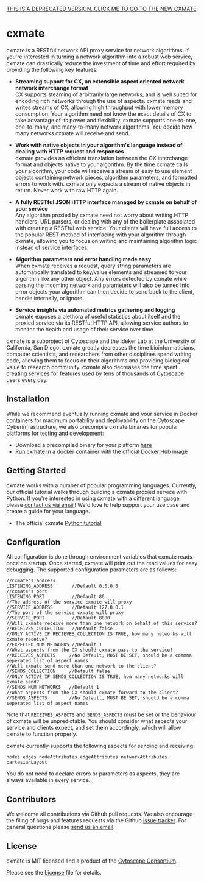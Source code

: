 
[THIS IS A DEPRECATED VERSION. CLICK ME TO GO TO THE NEW CXMATE](https://github.com/cxmate/cxmate)

cxmate
======

cxmate is a RESTful network API proxy service for network algorithms. If you're interested in turning a network algorithm into a robust web service, cxmate can drastically reduce the investment of time and effort required by providing the following key features:

- **Streaming support for CX, an extensible aspect oriented network network interchange format**<br>
  CX supports steaming of arbitrarily large networks, and is well suited for encoding rich networks through the use of aspects. cxmate reads and writes streams of CX, allowing high throughput with lower memory consumption. Your algorithm need not know the exact details of CX to take advantage of its power and flexibility. cxmate supports one-to-one, one-to-many, and many-to-many network algorithms. You decide how many networks cxmate will receive and send.
  
- **Work with native objects in your algorithm's language instead of dealing with HTTP request and responses**<br>
  cxmate provides an efficient translation between the CX interchange format and objects native to your algorithm. By the time cxmate calls your algorithm, your code will receive a stream of easy to use element objects containing network pieces, algorithm parameters, and formatted errors to work with. cxmate only expects a stream of native objects in return. Never work with raw HTTP again.
  
- **A fully RESTful JSON HTTP interface managed by cxmate on behalf of your service**<br>
  Any algorithm proxied by cxmate need not worry about writing HTTP handlers, URL parsers, or dealing with any of the boilerplate associated with creating a RESTful web service. Your clients will have full access to the popular REST method of interfacing with your algorithm through cxmate, allowing you to focus on writing and maintaining algorithm logic instead of service interfaces.
  
- **Algorithm parameters and error handling made easy**<br>
  When cxmate receives a request, query string parameters are automatically translated to key/value elements and streamed to your algorithm like any other object. Any errors detected by cxmate while parsing the incoming network and parameters will also be turned into error objects your algorithm can then decide to send back to the client, handle internally, or ignore.
  
- **Service insights via automated metrics gathering and logging**<br>
  cxmate exposes a plethora of useful statistics about itself and the proxied service via its RESTful HTTP API, allowing service authors to monitor the health and usage of their service over time.  
 
 cxmate is a subproject of Cytoscape and the Ideker Lab at the University of California, San Diego. cxmate greatly decreases the time bioinformaticians, computer scientists, and researchers from other disciplines spend writing code, allowing them to focus on their algorithms and providing biological value to research community. cxmate also decreases the time spent creating services for features used by tens of thousands of Cytoscape users every day.

Installation
------------

While we recommend eventually running cxmate and your service in Docker containers for maximum portability and deployability on the Cytoscape Cyberinfrastructure, we also precompile cxmate binaries for popular platforms for testing and development:

- Download a precompiled binary for your platform [here](https://github.com/ericsage/cxmate/releases)
- Run cxmate in a docker container with the [official Docker Hub image](https://hub.docker.com/r/ericsage/cxmate/)

Getting Started
---------------

cxmate works with a number of popular programming languages. Currently, our official tutorial walks through building a cxmate proxied service with Python. If you're interested in using cxmate with a different language, please [contact us via email](eric.david.sage@gmail.com)! We'd love to help support your use case and create a guide for your language.

- The official cxmate [Python tutorial](https://github.com/ericsage/cxmate/wiki/Python-tutorial)

Configuration
-------------
All configuration is done through environment variables that cxmate reads once on startup. Once started, cxmate will print out the read values for easy debugging. The supported configuration parameters are as follows:

```
//cxmate's address
LISTENING_ADDRESS       //Default 0.0.0.0
//cxmate's port
LISTENING_PORT          //Default 80
//The address of the service cxmate will proxy
//SERVICE_ADDRESS       //Default 127.0.0.1
//The port of the service cxmate will proxy
//SERVICE_PORT          //Default 8080
//Will cxmate receive more than one network on behalf of this service?
//RECEIVES_COLLECTION   //Default false
//ONLY ACTIVE IF RECIEVES_COLLECTION IS TRUE, how many networks will cxmate receive?
//EXPECTED_NUM_NETWORKS //Default 1
//What aspects from the CX should cxmate pass to the service?
//RECEIVES_ASPECTS     //No Default, MUST BE SET, should be a commma seperated list of aspect names
//Will cxmate send more than one network to the client?
//SENDS_COLLECTION     //Default false
//ONLY ACTIVE IF SENDS_COLLECTION IS TRUE, how many networks will cxmate send?
//SENDS_NUM_NETWORKS   //Default 1
//What aspects from the CX should cxmate forward to the client?
//SENDS_ASPECTS        //No Default, MUST BE SET, should be a comma seperated list of aspect names
```

Note that `RECEIVES_ASPECTS` and `SENDS_ASPECTS` must be set or the behaviour of cxmate will be unpredictable. You should consider what aspects your service and clients expect, and set them accordingly, which will allow cxmate to function properly.

cxmate currently supports the following aspects for sending and receiving:

```nodes edges nodeAttributes edgeAttributes networkAttributes cartesianLayout```

You do not need to declare errors or parameters as aspects, they are always available in every service.

Contributors
------------

We welcome all contributions via Github pull requests. We also encourage the filing of bugs and features requests via the Github [issue tracker](https://github.com/ericsage/cxmate/issues/new). For general questions please [send us an email](eric.david.sage@gmail.com).

License
-------

cxmate is MIT licensed and a product of the [Cytoscape Consortium](http://www.cytoscapeconsortium.org).

Please see the [License](https://github.com/ericsage/cxmate/blob/master/LICENSE) file for details.
